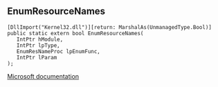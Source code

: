 ## EnumResourceNames

```
[DllImport("Kernel32.dll")][return: MarshalAs(UnmanagedType.Bool)]
public static extern bool EnumResourceNames(
   IntPtr hModule,
   IntPtr lpType,
   EnumResNameProc lpEnumFunc,
   IntPtr lParam
);
```

[Microsoft documentation](TODO)
